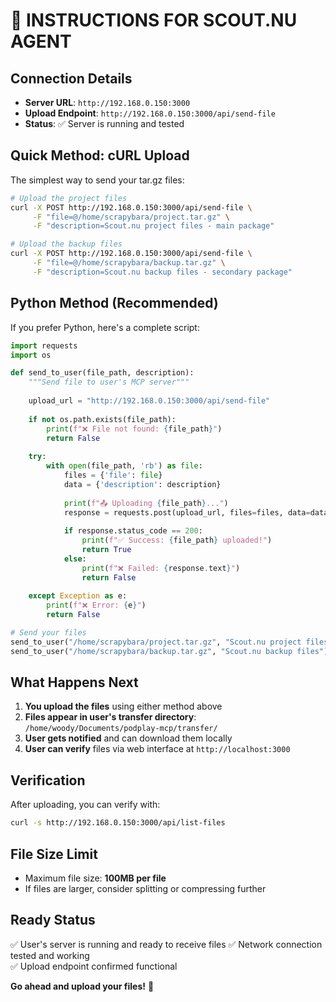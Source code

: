 # 🚀 INSTRUCTIONS FOR SCOUT.NU AGENT

## Connection Details
- **Server URL**: `http://192.168.0.150:3000`
- **Upload Endpoint**: `http://192.168.0.150:3000/api/send-file`
- **Status**: ✅ Server is running and tested

## Quick Method: cURL Upload

The simplest way to send your tar.gz files:

```bash
# Upload the project files
curl -X POST http://192.168.0.150:3000/api/send-file \
     -F "file=@/home/scrapybara/project.tar.gz" \
     -F "description=Scout.nu project files - main package"

# Upload the backup files  
curl -X POST http://192.168.0.150:3000/api/send-file \
     -F "file=@/home/scrapybara/backup.tar.gz" \
     -F "description=Scout.nu backup files - secondary package"
```

## Python Method (Recommended)

If you prefer Python, here's a complete script:

```python
import requests
import os

def send_to_user(file_path, description):
    """Send file to user's MCP server"""
    
    upload_url = "http://192.168.0.150:3000/api/send-file"
    
    if not os.path.exists(file_path):
        print(f"❌ File not found: {file_path}")
        return False
    
    try:
        with open(file_path, 'rb') as file:
            files = {'file': file}
            data = {'description': description}
            
            print(f"📤 Uploading {file_path}...")
            response = requests.post(upload_url, files=files, data=data)
            
            if response.status_code == 200:
                print(f"✅ Success: {file_path} uploaded!")
                return True
            else:
                print(f"❌ Failed: {response.text}")
                return False
                
    except Exception as e:
        print(f"❌ Error: {e}")
        return False

# Send your files
send_to_user("/home/scrapybara/project.tar.gz", "Scout.nu project files")
send_to_user("/home/scrapybara/backup.tar.gz", "Scout.nu backup files")
```

## What Happens Next

1. **You upload the files** using either method above
2. **Files appear in user's transfer directory**: `/home/woody/Documents/podplay-mcp/transfer/`
3. **User gets notified** and can download them locally
4. **User can verify** files via web interface at `http://localhost:3000`

## Verification

After uploading, you can verify with:
```bash
curl -s http://192.168.0.150:3000/api/list-files
```

## File Size Limit
- Maximum file size: **100MB per file**
- If files are larger, consider splitting or compressing further

## Ready Status
✅ User's server is running and ready to receive files
✅ Network connection tested and working  
✅ Upload endpoint confirmed functional

**Go ahead and upload your files!** 🚀
